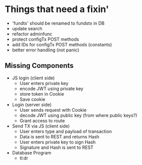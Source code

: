 # Things that need a fixin'
* 'fundtx' should be renamed to fundstx in DB
* update search
* refactor adminfunc
* protect configTx POST methods
* add IDs for configTx POST methods (constants)
* better error handling (not panic)

## Missing Components
* JS login (client side)
  * User enters private key
  * encode JWT using private key
  * store token in Cookie
  * Save cookie
* Login (server side)
  * User sends request with Cookie
  * decode JWT using public key (from where public keys?)
  * Grant access to route
* Send TX via JS (client side)
  * User enters type and payload of transaction
  * Data is sent to REST and returns Hash
  * User enters private key to sign Hash
  * Signature and Hash is sent to REST
* Database Program
  * tl:dr
